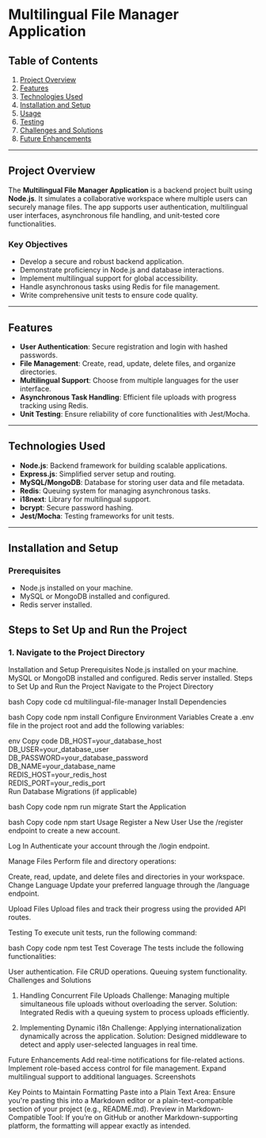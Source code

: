 # Multilingual File Manager Application

## Table of Contents
1. [Project Overview](#project-overview)
2. [Features](#features)
3. [Technologies Used](#technologies-used)
4. [Installation and Setup](#installation-and-setup)
5. [Usage](#usage)
6. [Testing](#testing)
7. [Challenges and Solutions](#challenges-and-solutions)
8. [Future Enhancements](#future-enhancements)

---

## Project Overview

The **Multilingual File Manager Application** is a backend project built using **Node.js**. It simulates a collaborative workspace where multiple users can securely manage files. The app supports user authentication, multilingual user interfaces, asynchronous file handling, and unit-tested core functionalities.

### Key Objectives
- Develop a secure and robust backend application.
- Demonstrate proficiency in Node.js and database interactions.
- Implement multilingual support for global accessibility.
- Handle asynchronous tasks using Redis for file management.
- Write comprehensive unit tests to ensure code quality.

---

## Features

- **User Authentication**: Secure registration and login with hashed passwords.
- **File Management**: Create, read, update, delete files, and organize directories.
- **Multilingual Support**: Choose from multiple languages for the user interface.
- **Asynchronous Task Handling**: Efficient file uploads with progress tracking using Redis.
- **Unit Testing**: Ensure reliability of core functionalities with Jest/Mocha.

---

## Technologies Used

- **Node.js**: Backend framework for building scalable applications.
- **Express.js**: Simplified server setup and routing.
- **MySQL/MongoDB**: Database for storing user data and file metadata.
- **Redis**: Queuing system for managing asynchronous tasks.
- **i18next**: Library for multilingual support.
- **bcrypt**: Secure password hashing.
- **Jest/Mocha**: Testing frameworks for unit tests.

---

## Installation and Setup

### Prerequisites
- Node.js installed on your machine.
- MySQL or MongoDB installed and configured.
- Redis server installed.

## Steps to Set Up and Run the Project

### 1. Navigate to the Project Directory
Installation and Setup
Prerequisites
Node.js installed on your machine.
MySQL or MongoDB installed and configured.
Redis server installed.
Steps to Set Up and Run the Project
Navigate to the Project Directory

bash
Copy code
cd multilingual-file-manager
Install Dependencies

bash
Copy code
npm install
Configure Environment Variables
Create a .env file in the project root and add the following variables:

env
Copy code
DB_HOST=your_database_host  
DB_USER=your_database_user  
DB_PASSWORD=your_database_password  
DB_NAME=your_database_name  
REDIS_HOST=your_redis_host  
REDIS_PORT=your_redis_port  
Run Database Migrations (if applicable)

bash
Copy code
npm run migrate
Start the Application

bash
Copy code
npm start
Usage
Register a New User
Use the /register endpoint to create a new account.

Log In
Authenticate your account through the /login endpoint.

Manage Files
Perform file and directory operations:

Create, read, update, and delete files and directories in your workspace.
Change Language
Update your preferred language through the /language endpoint.

Upload Files
Upload files and track their progress using the provided API routes.

Testing
To execute unit tests, run the following command:

bash
Copy code
npm test
Test Coverage
The tests include the following functionalities:

User authentication.
File CRUD operations.
Queuing system functionality.
Challenges and Solutions
1. Handling Concurrent File Uploads
Challenge: Managing multiple simultaneous file uploads without overloading the server.
Solution: Integrated Redis with a queuing system to process uploads efficiently.

2. Implementing Dynamic i18n
Challenge: Applying internationalization dynamically across the application.
Solution: Designed middleware to detect and apply user-selected languages in real time.

Future Enhancements
Add real-time notifications for file-related actions.
Implement role-based access control for file management.
Expand multilingual support to additional languages.
Screenshots




Key Points to Maintain Formatting
Paste into a Plain Text Area: Ensure you're pasting this into a Markdown editor or a plain-text-compatible section of your project (e.g., README.md).
Preview in Markdown-Compatible Tool: If you’re on GitHub or another Markdown-supporting platform, the formatting will appear exactly as intended.


